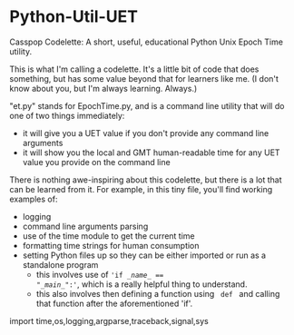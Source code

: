 # Python-Util-UET
Casspop Codelette: A short, useful, educational Python Unix Epoch Time utility.

This is what I'm calling a codelette.  It's a little bit of code that does something, but has some value beyond that for learners like me.  (I don't know about you, but I'm always learning.  Always.)

"et.py" stands for EpochTime.py, and is a command line utility that will do one of two things immediately:
 - it will give you a UET value if you don't provide any command line arguments
 - it will show you the local and GMT human-readable time for any UET value you provide on the command line

There is nothing awe-inspiring about this codelette, but there is a lot that can be learned from it.
For example, in this tiny file, you'll find working examples of:
- logging
- command line arguments parsing
- use of the time module to get the current time
- formatting time strings for human consumption
- setting Python files up so they can be either imported or run as a standalone program
  - this involves use of <code>'if \__name__ == "\__main__":'</code>, which is a really helpful thing to understand.
  - this also involves then defining a function using <code> def </code> and calling that function after the aforementioned 'if'.

import time,os,logging,argparse,traceback,signal,sys